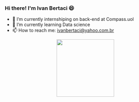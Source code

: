 ### Hi there! I'm Ivan Bertaci :smile: 

<!--
**Ivan-Bertaci/Ivan-Bertaci** is a ✨ _special_ ✨ repository because its `README.md` (this file) appears on your GitHub profile.

Here are some ideas to get you started:
-->

- 🔭 I’m currently internshiping on back-end at Compass.uol
- 🌱 I’m currently learning Data science
- 📫 How to reach me: ivanbertaci@yahoo.com.br

<div align="center">
  <a href="https://github.com/Ivan-Bertaci">
  <img height="180em" src="https://github-readme-stats.vercel.app/api?username=rafaballerini&show_icons=true&theme=dracula&include_all_commits=true&count_private=true"/>
</div>
